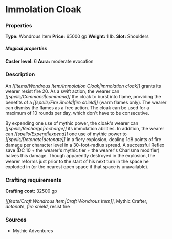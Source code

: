﻿---
Title: "Immolation Cloak"
Type: "Wondrous Item"
Price: "65000 gp"
Weight: "1 lb."
Slot: "Shoulders"
Caster level: "6"
Aura: "moderate evocation"
Description: |
  "An _immolation cloak_ grants its wearer resist fire 20. As a swift action, the wearer can command the cloak to burst into flame, providing the benefits of a _fire shield_ (warm flames only). The wearer can dismiss the flames as a free action. The cloak can be used for a maximum of 10 rounds per day, which don't have to be consecutive.
  By expending one use of mythic power, the cloak's wearer can recharge its immolation abilities. In addition, the wearer can expend one use of mythic power to detonate in a fiery explosion, dealing 1d8 points of fire damage per character level in a 30-foot-radius spread. A successful Reflex save (DC 10 + the wearer's mythic tier + the wearer's Charisma modifier) halves this damage. Though apparently destroyed in the explosion, the wearer reforms just prior to the start of his next turn in the space he exploded in (or the nearest open space if that space is unavailable)."
Crafting cost: "32500 gp"
Sources: "['Mythic Adventures']"
---

# Immolation Cloak

### Properties

**Type:** Wondrous Item **Price:** 65000 gp **Weight:** 1 lb. **Slot:** Shoulders

##### Magical properties

**Caster level:** 6 **Aura:** moderate evocation

### Description

An _[[items/Wondrous Item/Immolation Cloak|immolation cloak]]_ grants its wearer resist fire 20. As a swift action, the wearer can _[[spells/Command|command]]_ the cloak to burst into flame, providing the benefits of a _[[spells/Fire Shield|fire shield]]_ (warm flames only). The wearer can dismiss the flames as a free action. The cloak can be used for a maximum of 10 rounds per day, which don't have to be consecutive.

By expending one use of mythic power, the cloak's wearer can _[[spells/Recharge|recharge]]_ its immolation abilities. In addition, the wearer can _[[spells/Expend|expend]]_ one use of mythic power to _[[spells/Detonate|detonate]]_ in a fiery explosion, dealing 1d8 points of fire damage per character level in a 30-foot-radius spread. A successful Reflex save (DC 10 + the wearer's mythic tier + the wearer's Charisma modifier) halves this damage. Though apparently destroyed in the explosion, the wearer reforms just prior to the start of his next turn in the space he exploded in (or the nearest open space if that space is unavailable).

### Crafting requirements

**Crafting cost:** 32500 gp

_[[feats/Craft Wondrous Item|Craft Wondrous Item]]_, Mythic Crafter, _detonate_, _fire shield_, resist fire

### Sources

* Mythic Adventures